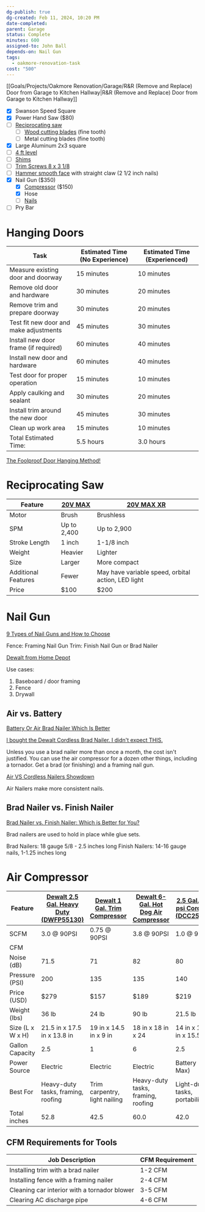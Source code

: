 ```yaml
---
dg-publish: true
dg-created: Feb 11, 2024, 10:20 PM
date-completed:
parent: Garage
status: Complete
minutes: 600
assigned-to: John Ball
depends-on: Nail Gun
tags:
  - oakmore-renovation-task
cost: "500"
---
```

[[Goals/Projects/Oakmore Renovation/Garage/R&R (Remove and Replace) Door from Garage to Kitchen Hallway\|R&R (Remove and Replace) Door from Garage to Kitchen Hallway]]

- [x] Swanson Speed Square
- [x] Power Hand Saw ($80)
- [ ] [Reciprocating saw](https://www.homedepot.com/p/DEWALT-20V-MAX-Cordless-Reciprocating-Saw-Tool-Only-DCS380B/203164237) 
	- [ ] [Wood cutting blades](https://www.homedepot.com/p/DEWALT-Bi-Metal-Reciprocating-Saw-Blade-Set-with-Case-16-Piece-DW4899/203301675) (fine tooth)
	- [ ] Metal cutting blades (fine tooth)
- [x] Large Aluminum 2x3 square
- [ ] [4 ft level](https://www.homedepot.com/p/Stanley-48-in-Non-Magnetic-180-Aluminum-I-Beam-Level-42-328/203912305)
- [ ] [Shims](https://www.homedepot.com/p/8-in-Wood-Composite-Eco-Shim-12-Bundle-23-2012-32/203485150)
- [ ] [Trim Screws 8 x 3 1/8](https://www.homedepot.com/p/GRK-Fasteners-8-x-3-1-8-in-Star-Drive-Trim-Finishing-Head-Screw-100-per-Pack-119734/203525334)
- [ ] [Hammer smooth face](https://www.homedepot.com/p/DEWALT-16-oz-Steel-Rip-Claw-Nailing-Hammer-DWHT51003/316332751) with straight claw (2 1/2 inch nails)
- [x] Nail Gun ($350)
	- [x] [Compressor](https://www.homedepot.com/p/DEWALT-1-Gal-Portable-Electric-Trim-Air-Compressor-D55140/202019874) ($150)
	- [x] Hose
	- [ ] [Nails](https://www.homedepot.com/p/Porter-Cable-2-in-x-16-Gauge-Finish-Nail-1000-per-Box-PFN16200-1/100073395)
- [ ] Pry Bar

# Hanging Doors

| Task                                      | Estimated Time (No Experience) | Estimated Time (Experienced) |
| ----------------------------------------- | ------------------------------ | ---------------------------- |
| Measure existing door and doorway         | 15 minutes                     | 10 minutes                   |
| Remove old door and hardware              | 30 minutes                     | 20 minutes                   |
| Remove trim and prepare doorway           | 30 minutes                     | 20 minutes                   |
| Test fit new door and make adjustments    | 45 minutes                     | 30 minutes                   |
| Install new door frame (if required)      | 60 minutes                     | 40 minutes                   |
| Install new door and hardware             | 60 minutes                     | 40 minutes                   |
| Test door for proper operation            | 15 minutes                     | 10 minutes                   |
| Apply caulking and sealant                | 30 minutes                     | 20 minutes                   |
| Install trim around the new door          | 45 minutes                     | 30 minutes                   |
| Clean up work area                        | 15 minutes                     | 10 minutes                   |
| Total Estimated Time:                     | 5.5 hours                      | 3.0 hours                    |


[The Foolproof Door Hanging Method!](https://www.youtube.com/watch?v=IPrsoL_4apM)


# Reciprocating Saw

| Feature             | [20V MAX](https://www.homedepot.com/p/DEWALT-20V-MAX-Cordless-Reciprocating-Saw-Tool-Only-DCS380B/203164237) | [20V MAX XR](https://www.homedepot.com/p/DEWALT-20V-MAX-XR-Cordless-Brushless-Reciprocating-Saw-Tool-Only-DCS382B/316250546#overlay) |
| ------------------- | ------------------------------------------------------------------------------------------------------------ | ------------------------------------------------------------------------------------------------------------------------------------ |
| Motor               | Brush                                                                                                        | Brushless                                                                                                                            |
| SPM                 | Up to 2,400                                                                                                  | Up to 2,900                                                                                                                          |
| Stroke Length       | 1 inch                                                                                                       | 1-1/8 inch                                                                                                                           |
| Weight              | Heavier                                                                                                      | Lighter                                                                                                                              |
| Size                | Larger                                                                                                       | More compact                                                                                                                         |
| Additional Features | Fewer                                                                                                        | May have variable speed, orbital action, LED light                                                                                   |
| Price               | $100                                                                                                         | $200                                                                                                                                 |


# Nail Gun

[9 Types of Nail Guns and How to Choose](https://www.thespruce.com/types-of-nail-guns-6543801)

Fence: Framing Nail Gun
Trim: Finish Nail Gun or Brad Nailer

[Dewalt from Home Depot](https://www.homedepot.com/b/DEWALT/N-5yc1vZ4j2/Ntk-elasticplus/Ntt-nail%2Bgun?NCNI-5&sortby=bestmatch&sortorder=none)

Use cases:
1. Baseboard / door framing
2. Fence
3. Drywall

## Air vs. Battery

[Battery Or Air Brad Nailer Which Is Better](https://www.youtube.com/watch?v=wDBHMHkU7is)

[I bought the Dewalt Cordless Brad Nailer. I didn't expect THIS.](https://www.youtube.com/watch?v=mPV0yf9D92s)

Unless you use a brad nailer more than once a month, the cost isn't justified. You can use the air compressor for a dozen other things, including a tornador. Get a brad (or finishing) and a framing nail gun.


[Air VS Cordless Nailers Showdown](https://www.youtube.com/watch?v=ArMal5wiD7A)

Air Nailers make more consistent nails.

## Brad Nailer vs. Finish Nailer

[Brad Nailer vs. Finish Nailer: Which is Better for You?](https://www.youtube.com/watch?v=ioGToAPsAUI)

Brad nailers are used to hold in place while glue sets.

Brad Nailers: 18 gauge 5/8 - 2.5 inches long
Finish Nailers: 14-16 gauge nails, 1-1.25 inches long

# Air Compressor

| Feature          | [Dewalt 2.5 Gal. Heavy Duty (DWFP55130)](https://www.homedepot.com/p/DEWALT-2-5-Gal-Portable-Electric-Heavy-Duty-200-PSI-Quiet-Air-Compressor-DWFP55130/205117108) | [Dewalt 1 Gal. Trim Compressor](https://www.homedepot.com/p/DEWALT-1-Gal-Portable-Electric-Trim-Air-Compressor-D55140/202019874) | [Dewalt 6-Gal. Hot Dog Air Compressor](https://www.lowes.com/pd/DEWALT-6-Gallon-Single-Stage-Portable-Electric-Hot-Dog-Air-Compressor-1-Tools-Included/1000092699) | [2.5 Gal. 140 psi Cordless (DCC2520B)](https://www.homedepot.com/p/DEWALT-2-5-Gal-140-psi-Portable-20V-Cordless-Air-Compressor-with-FLEXVOLT-Advantage-Tool-Only-DCC2520B/315591765) |
| ---------------- | ------------------------------------------------------------------------------------------------------------------------------------------------------------------ | -------------------------------------------------------------------------------------------------------------------------------- | ------------------------------------------------------------------------------------------------------------------------------------------------------------------ | ------------------------------------------------------------------------------------------------------------------------------------------------------------------------------------ |
| SCFM             | 3.0 @ 90PSI                                                                                                                                                        | 0.75 @ 90PSI                                                                                                                     | 3.8 @ 90PSI                                                                                                                                                        | 1.0 @ 90PSI                                                                                                                                                                          |
| CFM              |                                                                                                                                                                    |                                                                                                                                  |                                                                                                                                                                    |                                                                                                                                                                                      |
| Noise (dB)       | 71.5                                                                                                                                                               | 71                                                                                                                               | 82                                                                                                                                                                 | 80                                                                                                                                                                                   |
| Pressure (PSI)   | 200                                                                                                                                                                | 135                                                                                                                              | 135                                                                                                                                                                | 140                                                                                                                                                                                  |
| Price (USD)      | $279                                                                                                                                                               | $157                                                                                                                             | $189                                                                                                                                                               | $219                                                                                                                                                                                 |
| Weight (lbs)     | 36 lb                                                                                                                                                              | 24 lb                                                                                                                            | 90 lb                                                                                                                                                              | 21.5 lb                                                                                                                                                                              |
| Size (L x W x H) | 21.5 in x 17.5 in x 13.8 in                                                                                                                                        | 19 in x 14.5 in x 9 in                                                                                                           | 18 in x 18 in x 24                                                                                                                                                 | 14 in x 12.5 in x 15.5 in                                                                                                                                                            |
| Gallon Capacity  | 2.5                                                                                                                                                                | 1                                                                                                                                | 6                                                                                                                                                                  | 2.5                                                                                                                                                                                  |
| Power Source     | Electric                                                                                                                                                           | Electric                                                                                                                         | Electric                                                                                                                                                           | Battery (20V Max)                                                                                                                                                                    |
| Best For         | Heavy-duty tasks, framing, roofing                                                                                                                                 | Trim carpentry, light nailing                                                                                                    | Heavy-duty tasks, framing, roofing                                                                                                                                 | Light-duty tasks, portability                                                                                                                                                        |
| Total inches     | 52.8                                                                                                                                                               | 42.5                                                                                                                             | 60.0                                                                                                                                                               | 42.0                                                                                                                                                                                 |
## CFM Requirements for Tools

| Job Description                              | CFM Requirement |
|----------------------------------------------|-----------------|
| Installing trim with a brad nailer           | 1-2 CFM         |
| Installing fence with a framing nailer       | 2-4 CFM         |
| Cleaning car interior with a tornador blower | 3-5 CFM         |
| Clearing AC discharge pipe                   | 4-6 CFM         |
